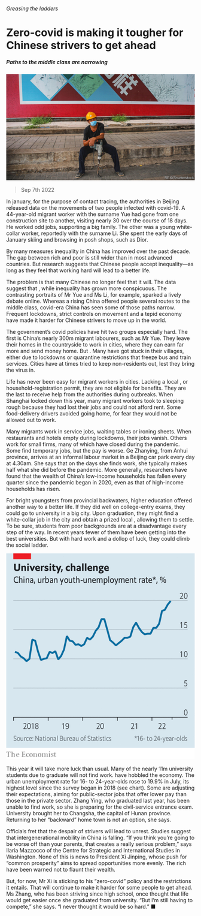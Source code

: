 ###### Greasing the ladders

# Zero-covid is making it tougher for Chinese strivers to get ahead 

##### Paths to the middle class are narrowing 

![image](images/20220910_CNP001.jpg) 

> Sep 7th 2022 

In january, for the purpose of contact tracing, the authorities in Beijing released data on the movements of two people infected with covid-19. A 44-year-old migrant worker with the surname Yue had gone from one construction site to another, visiting nearly 30 over the course of 18 days. He worked odd jobs, supporting a big family. The other was a young white-collar worker, reportedly with the surname Li. She spent the early days of January skiing and browsing in posh shops, such as Dior.

By many measures inequality in China has improved over the past decade. The gap between rich and poor is still wider than in most advanced countries. But research suggests that Chinese people accept inequality—as long as they feel that working hard will lead to a better life.

The problem is that many Chinese no longer feel that it will. The data suggest that , while inequality has grown more conspicuous. The contrasting portraits of Mr Yue and Ms Li, for example, sparked a lively debate online. Whereas a rising China offered people several routes to the middle class, covid-era China has seen some of those paths narrow. Frequent lockdowns, strict controls on movement and a tepid economy have made it harder for Chinese strivers to move up in the world.

The government’s covid policies have hit two groups especially hard. The first is China’s nearly 300m migrant labourers, such as Mr Yue. They leave their homes in the countryside to work in cities, where they can earn far more and send money home. But . Many have got stuck in their villages, either due to lockdowns or quarantine restrictions that freeze bus and train services. Cities have at times tried to keep non-residents out, lest they bring the virus in.

Life has never been easy for migrant workers in cities. Lacking a local , or household-registration permit, they are not eligible for benefits. They are the last to receive help from the authorities during outbreaks. When Shanghai locked down this year, many migrant workers took to sleeping rough because they had lost their jobs and could not afford rent. Some food-delivery drivers avoided going home, for fear they would not be allowed out to work. 

Many migrants work in service jobs, waiting tables or ironing sheets. When restaurants and hotels empty during lockdowns, their jobs vanish. Others work for small firms, many of which have closed during the pandemic. Some find temporary jobs, but the pay is worse. Ge Zhanying, from Anhui province, arrives at an informal labour market in a Beijing car park every day at 4.30am. She says that on the days she finds work, she typically makes half what she did before the pandemic. More generally, researchers have found that the wealth of China’s low-income households has fallen every quarter since the pandemic began in 2020, even as that of high-income households has risen.

For bright youngsters from provincial backwaters, higher education offered another way to a better life. If they did well on college-entry exams, they could go to university in a big city. Upon graduation, they might find a white-collar job in the city and obtain a prized local , allowing them to settle. To be sure, students from poor backgrounds are at a disadvantage every step of the way. In recent years fewer of them have been getting into the best universities. But with hard work and a dollop of luck, they could climb the social ladder.

![image](images/20220910_CNC762.png) 


This year it will take more luck than usual. Many of the nearly 11m university students due to graduate will not find work.  have hobbled the economy. The urban unemployment rate for 16- to 24-year-olds rose to 19.9% in July, its highest level since the survey began in 2018 (see chart). Some are adjusting their expectations, aiming for public-sector jobs that offer lower pay than those in the private sector. Zhang Ying, who graduated last year, has been unable to find work, so she is preparing for the civil-service entrance exam. University brought her to Changsha, the capital of Hunan province. Returning to her “backward” home town is not an option, she says.

Officials fret that the despair of strivers will lead to unrest. Studies suggest that intergenerational mobility in China is falling. “If you think you’re going to be worse off than your parents, that creates a really serious problem,” says Ilaria Mazzocco of the Centre for Strategic and International Studies in Washington. None of this is news to President Xi Jinping, whose push for “common prosperity” aims to spread opportunities more evenly. The rich have been warned not to flaunt their wealth. 

But, for now, Mr Xi is sticking to his “zero-covid” policy and the restrictions it entails. That will continue to make it harder for some people to get ahead. Ms Zhang, who has been striving since high school, once thought that life would get easier once she graduated from university. “But I’m still having to compete,” she says. “I never thought it would be so hard.” ■

